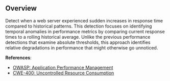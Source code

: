 ## Overview

Detect when a web server experienced sudden increases in response time compared to historical patterns. This detection focuses on identifying temporal anomalies in performance metrics by comparing current response times to a rolling historical average. Unlike the previous performance detections that examine absolute thresholds, this approach identifies relative degradations in performance that might otherwise go unnoticed.

**References**:
- [OWASP: Application Performance Management](https://owasp.org/www-project-web-security-testing-guide/latest/4-Web_Application_Security_Testing/10-Business_Logic_Testing/07-Test_Defenses_Against_Application_Misuse)
- [CWE-400: Uncontrolled Resource Consumption](https://cwe.mitre.org/data/definitions/400.html)